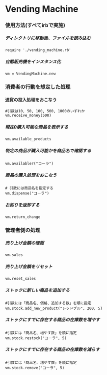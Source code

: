 # Vending Machine

### 使用方法(すべてirbで実施)

##### ディレクトリに移動後、ファイルを読み込む

``require './vending_machine.rb'``

##### 自動販売機をインスタンス化

``vm = VendingMachine.new``


### 消費者の行動を想定した処理

#### 通貨の投入処理をおこなう
```
#引数は10, 50, 100, 500, 1000のいずれか
vm.receive_money(500)
```
##### 現在0購入可能な商品を表示する

`vm.available_products`

##### 特定の商品が購入可能かを商品名で確認する

`vm.available?("コーラ")`

##### 商品の購入処理をおこなう
```
# 引数には商品名を指定する
vm.dispense("コーラ")
```

##### お釣りを返却する

`vm.return_change`

### 管理者側の処理

##### 売り上げ金額の確認

`vm.sales`

##### 売り上げ金額をリセット

`vm.reset_sales`

##### ストックに新しい商品を追加する
```
#引数には「商品名、価格、追加する数」を順に指定
vm.stock.add_new_product("レッドブル", 200, 5)
```

##### ストックにすでに存在する商品の在庫数を増やす
```
#引数には「商品名、増やす数」を順に指定
vm.stock.restock("コーラ", 5)
```

##### ストックにすでに存在する商品の在庫数を減らす
```
#引数には「商品名、増やす数」を順に指定
vm.stock.remove("コーラ", 5)
```
